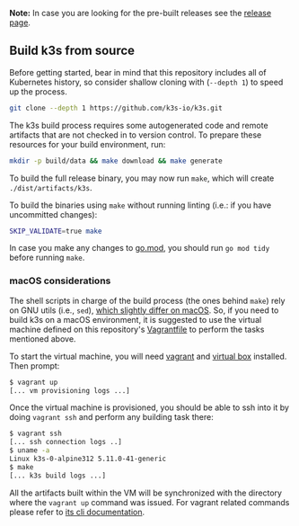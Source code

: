 **Note:** In case you are looking for the pre-built releases see the [release page](https://github.com/k3s-io/k3s/releases/latest).

## Build k3s from source

Before getting started, bear in mind that this repository includes all of Kubernetes history, so consider shallow cloning with (`--depth 1`) to speed up the process.

```bash
git clone --depth 1 https://github.com/k3s-io/k3s.git
```

The k3s build process requires some autogenerated code and remote artifacts that are not checked in to version control. To prepare these resources for your build environment, run:

```bash
mkdir -p build/data && make download && make generate
```

To build the full release binary, you may now run `make`, which will create `./dist/artifacts/k3s`.

To build the binaries using `make` without running linting (i.e.: if you have uncommitted changes):

```bash
SKIP_VALIDATE=true make
```

In case you make any changes to [go.mod](go.mod), you should run `go mod tidy` before running `make`.

### macOS considerations

The shell scripts in charge of the build process (the ones behind `make`) rely on GNU utils (i.e., `sed`), [which slightly differ on macOS](https://unix.stackexchange.com/a/79357). So, if you need to build k3s on a macOS environment, it is suggested to use the virtual machine defined on this repository's [Vagrantfile](Vagrantfile) to perform the tasks mentioned above.

To start the virtual machine, you will need [vagrant](https://www.vagrantup.com/) and [virtual box](https://www.virtualbox.org/) installed. Then prompt:

```bash
$ vagrant up
[... vm provisioning logs ...]
```

Once the virtual machine is provisioned, you should be able to ssh into it by doing `vagrant ssh` and perform any building task there:

```bash
$ vagrant ssh
[... ssh connection logs ..]
$ uname -a
Linux k3s-0-alpine312 5.11.0-41-generic
$ make
[... k3s build logs ...]
```

All the artifacts built within the VM will be synchronized with the directory where the `vagrant up` command was issued. For vagrant related commands please refer to [its cli documentation](https://www.vagrantup.com/docs/cli).
